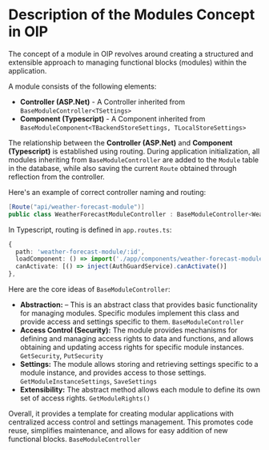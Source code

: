# Description of the Modules Concept in OIP

The concept of a module in OIP revolves around creating a structured and extensible approach to managing functional blocks (modules) within the application.

A module consists of the following elements:
- **Controller (ASP.Net)** - A Controller inherited from `BaseModuleController<TSettings>`
- **Component (Typescript)** - A Component inherited from `BaseModuleComponent<TBackendStoreSettings, TLocalStoreSettings>`

The relationship between the **Controller (ASP.Net)** and **Component (Typescript)** is established using routing. During application initialization, all modules inheriting from `BaseModuleController` are added to the `Module` table in the database, while also saving the current `Route` obtained through reflection from the controller.

Here's an example of correct controller naming and routing:
```csharp
[Route("api/weather-forecast-module")]
public class WeatherForecastModuleController : BaseModuleController<WeatherModuleSettings>
```
In Typescript, routing is defined in `app.routes.ts`:
```typescript
{
  path: 'weather-forecast-module/:id',
  loadComponent: () => import('./app/components/weather-forecast-module/weather-forecast-module.component').then(m => m.WeatherForecastModuleComponent),
  canActivate: [() => inject(AuthGuardService).canActivate()]
},
```
Here are the core ideas of `BaseModuleController`:
- **Abstraction:** – This is an abstract class that provides basic functionality for managing modules. Specific modules implement this class and provide access and settings specific to them. `BaseModuleController`
- **Access Control (Security):** The module provides mechanisms for defining and managing access rights to data and functions, and allows obtaining and updating access rights for specific module instances. `GetSecurity`, `PutSecurity`
- **Settings:** The module allows storing and retrieving settings specific to a module instance, and provides access to those settings. `GetModuleInstanceSettings`, `SaveSettings`
- **Extensibility:** The abstract method allows each module to define its own set of access rights. `GetModuleRights()`

Overall, it provides a template for creating modular applications with centralized access control and settings management. This promotes code reuse, simplifies maintenance, and allows for easy addition of new functional blocks. `BaseModuleController`
